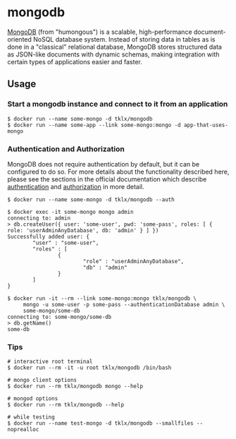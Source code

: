 # mongodb

[MongoDB][mongodb] (from "humongous") is a scalable, high-performance
document-oriented NoSQL database system. Instead of storing data in
tables as is done in a "classical" relational database, MongoDB stores
structured data as JSON-like documents with dynamic schemas, making
integration with certain types of applications easier and faster.

## Usage

### Start a mongodb instance and connect to it from an application

```console
$ docker run --name some-mongo -d tklx/mongodb
$ docker run --name some-app --link some-mongo:mongo -d app-that-uses-mongo
```

### Authentication and Authorization

MongoDB does not require authentication by default, but it can be
configured to do so. For more details about the functionality described
here, please see the sections in the official documentation which
describe [authentication][mongo_authentication] and
[authorization][mongo_authorization] in more detail.

```console
$ docker run --name some-mongo -d tklx/mongodb --auth

$ docker exec -it some-mongo mongo admin
connecting to: admin
> db.createUser({ user: 'some-user', pwd: 'some-pass', roles: [ { role: 'userAdminAnyDatabase', db: 'admin' } ] })
Successfully added user: {
        "user" : "some-user",
        "roles" : [
                {
                        "role" : "userAdminAnyDatabase",
                        "db" : "admin"
                }
        ]
}

$ docker run -it --rm --link some-mongo:mongo tklx/mongodb \
     mongo -u some-user -p some-pass --authenticationDatabase admin \
     some-mongo/some-db
connecting to: some-mongo/some-db
> db.getName()
some-db
```

### Tips

```console
# interactive root terminal
$ docker run --rm -it -u root tklx/mongodb /bin/bash

# mongo client options
$ docker run --rm tklx/mongodb mongo --help

# mongod options
$ docker run --rm tklx/mongodb --help

# while testing
$ docker run --name test-mongo -d tklx/mongodb --smallfiles --noprealloc
```

[mongodb]: http://www.mongodb.org
[mongo_authentication]: https://docs.mongodb.com/manual/tutorial/enable-authentication/
[mongo_authorization]: https://docs.mongodb.org/manual/core/authorization/

